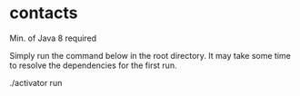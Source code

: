 # contacts

Min. of Java 8 required

Simply run the command below in the root directory.
It may take some time to resolve the dependencies for the first run.

./activator run 
